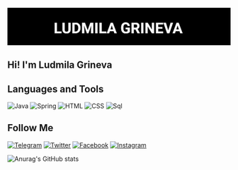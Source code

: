 ![Header](https://github.com/ludmiilagrineva/ludmiilagrineva/blob/ludmiilagrineva-patch-1/assets/main.jpg)

## Hi! I'm Ludmila Grineva

## Languages and Tools
![Java](https://img.shields.io/badge/-Java-090909?style=for-the-badge&logo=java&logoColor-090909)
![Spring](https://img.shields.io/badge/-Spring-090909?style=for-the-badge&logo=spring&logoColor-090909)
![HTML](https://img.shields.io/badge/-html-090909?style=for-the-badge&logo=html&logoColor-090909)
![CSS](https://img.shields.io/badge/-css-090909?style=for-the-badge&logo=CSS&logoColor-090909)
![Sql](https://img.shields.io/badge/-Sql-090909?style=for-the-badge&logo=mysql&logoColor-006488)

## Follow Me
[![Telegram](https://img.shields.io/badge/-telegram-090909?style=for-the-badge&logo=telegram&logoColor-090909)](https://t.me/ludmiilagrineva)
[![Twitter](https://img.shields.io/badge/-Twitter-090909?style=for-the-badge&logo=Twitter&logoColor-090909)](https://m.facebook.com/miiiiillllli)
[![Facebook](https://img.shields.io/badge/-Facebook-090909?style=for-the-badge&logo=Facebook&logoColor-090909)](https://m.facebook.com/luyda.grineva)
[![Instagram](https://img.shields.io/badge/-Instagram-090909?style=for-the-badge&logo=Instagram&logoColor-090909)](https://instagram.com/miillli)


![Anurag's GitHub stats](https://github-readme-stats.vercel.app/api?username=ludmiilagrineva&count_private=true&show_icons=true&theme=dark)
